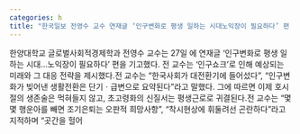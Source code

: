 ```yaml
---
categories: h
title: "한국일보 전영수 교수 연재글 ‘인구변화로 평생 일하는 시대노익장이 필요하다’ 편 기고"
---
```

한양대학교 글로벌사회적경제학과 전영수 교수는 27일 에 연재글 ‘인구변화로 평생 일하는 시대…노익장이 필요하다’ 편을 기고했다. 전 교수는 ‘인구쇼크’로 인해 예상되는 미래와 그 대응 전략을 제시했다.전 교수는 “한국사회가 대전환기에 들어섰다”, “인구변화가 빚어낸 생활전환은 단기ㆍ급변으로 요약된다”라고 말했다. 그에 따르면 이제 호시절의 생존술은 먹혀들지 않고, 초고령화의 신질서는 평생근로로 귀결된다.전 교수는 “몇몇 행운아를 빼면 조기은퇴는 오판적 희망사항”, “착시현상에 휘둘려선 곤란하다”라고 지적하며 “곳간을 헐어